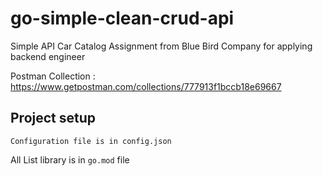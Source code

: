 # go-simple-clean-crud-api
Simple API Car Catalog
Assignment from Blue Bird Company for applying backend engineer

Postman Collection : https://www.getpostman.com/collections/777913f1bccb18e69667

## Project setup
```
Configuration file is in config.json
```

All List library is in `go.mod` file
